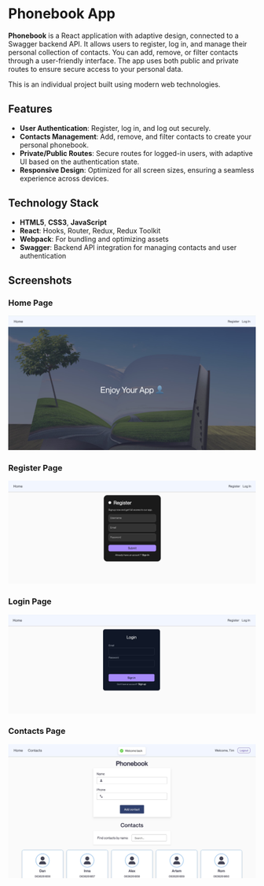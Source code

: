 # Phonebook App

**Phonebook** is a React application with adaptive design, connected to a
Swagger backend API. It allows users to register, log in, and manage their
personal collection of contacts. You can add, remove, or filter contacts through
a user-friendly interface. The app uses both public and private routes to ensure
secure access to your personal data.

This is an individual project built using modern web technologies.

## Features

- **User Authentication**: Register, log in, and log out securely.
- **Contacts Management**: Add, remove, and filter contacts to create your
  personal phonebook.
- **Private/Public Routes**: Secure routes for logged-in users, with adaptive UI
  based on the authentication state.
- **Responsive Design**: Optimized for all screen sizes, ensuring a seamless
  experience across devices.

## Technology Stack

- **HTML5**, **CSS3**, **JavaScript**
- **React**: Hooks, Router, Redux, Redux Toolkit
- **Webpack**: For bundling and optimizing assets
- **Swagger**: Backend API integration for managing contacts and user
  authentication

## Screenshots

### Home Page

![Home Page](/public/images/home-page-screenshot.jpg)

### Register Page

![Register Page](/public/images/register-page-screenshot.jpg)

### Login Page

![Login Page](/public/images/login-page-screenshot.jpg)

### Contacts Page

![Contacts Page](/public/images/contacts-page-screenshot.jpg)
